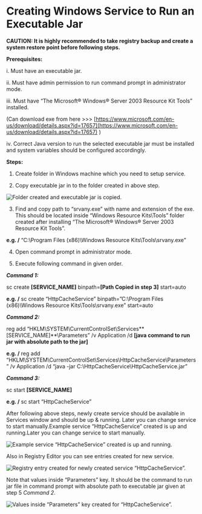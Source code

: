 # Creating Windows Service to Run an Executable Jar

**CAUTION: It is highly recommended to take registry backup and create a system restore point before following steps.**

**Prerequisites:**

i. Must have an executable jar.

ii. Must have admin permission to run command prompt in administrator mode.

iii. Must have “The Microsoft® Windows® Server 2003 Resource Kit Tools” installed.

\(Can download exe from here &gt;&gt;&gt; [https://www.microsoft.com/en-us/download/details.aspx?id=17657](https://www.microsoft.com/en-us/download/details.aspx?id=17657) \)

iv. Correct Java version to run the selected executable jar must be installed and system variables should be configured accordingly.

**Steps:**

1. Create folder in Windows machine which you need to setup service.

2. Copy executable jar in to the folder created in above step.

![Folder created and executable jar is copied.](https://miro.medium.com/max/1015/1*30GlYHH-6188_MYXBCDg1Q.png)



3. Find and copy path to “srvany.exe” with name and extension of the exe. This should be located inside “Windows Resource Kits\Tools” folder created after installing “The Microsoft® Windows® Server 2003 Resource Kit Tools”.

**e.g. /** “C:\Program Files \(x86\)\Windows Resource Kits\Tools\srvany.exe”

4. Open command prompt in administrator mode.

5. Execute following command in given order.

_**Command 1:**_

sc create **\[SERVICE\_NAME\]** binpath=**\[Path Copied in step 3\]** start=auto

**e.g. /** sc create “HttpCacheService” binpath=”C:\Program Files \(x86\)\Windows Resource Kits\Tools\srvany.exe” start=auto

_**Command 2:**_

reg add “HKLM\SYSTEM\CurrentControlSet\Services\**\[SERVICE\_NAME\]**\Parameters” /v Application /d **\[java command to run jar with absolute path to the jar\]**

**e.g. /** reg add “HKLM\SYSTEM\CurrentControlSet\Services\HttpCacheService\Parameters” /v Application /d “java -jar C:\HttpCacheService\HttpCacheService.jar”

_**Command 3:**_

sc start **\[SERVICE\_NAME\]**

**e.g. /** sc start “HttpCacheService”

After following above steps, newly create service should be available in Services window and should be up & running. Later you can change service to start manually.Example service “HttpCacheService” created is up and running.Later you can change service to start manually.

![Example service &#x201C;HttpCacheService&#x201D; created is up and running.](https://miro.medium.com/max/1094/1*dJPlTkcMkvPE45f2rmIPwA.png)

Also in Registry Editor you can see entries created for new service.

![Registry entry created for newly created service &#x201C;HttpCacheService&#x201D;.](https://miro.medium.com/max/969/1*EYvgdV-fqo8G6JDN3b5Zig.png)

Note that values inside “Parameters” key. It should be the command to run jar file in command prompt with absolute path to executable jar given at step 5 _Command 2_.

![Values inside &#x201C;Parameters&#x201D; key created for &#x201C;HttpCacheService&#x201D;.](https://miro.medium.com/max/901/1*8oWFU2uXFe3qmUSMOAUB9Q.png)




